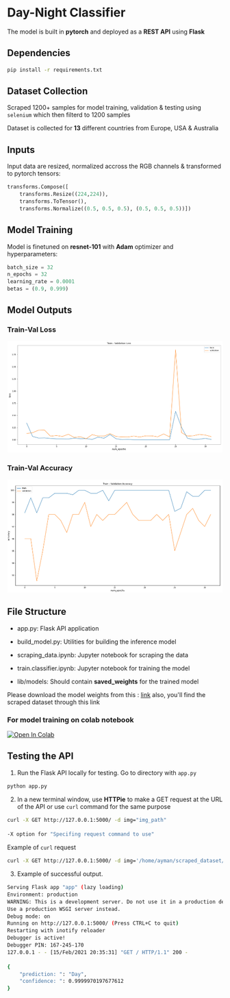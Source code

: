 # Day-Night Classifier 

The model is built in **pytorch** and deployed as a **REST API** using **Flask** 

## Dependencies 

```bash
pip install -r requirements.txt 
```

## Dataset Collection

Scraped 1200+ samples for model training, validation & testing using `selenium` which then filterd to 1200 samples 

Dataset is collected for **13** different countries from Europe, USA & Australia

## Inputs

Input data are resized, normalized accross the RGB channels & transformed to pytorch tensors:
```python
transforms.Compose([
    transforms.Resize((224,224)),
    transforms.ToTensor(),
    transforms.Normalize((0.5, 0.5, 0.5), (0.5, 0.5, 0.5))])
```

## Model Training

Model is finetuned on **resnet-101** with **Adam** optimizer and hyperparameters:
```python
batch_size = 32
n_epochs = 32
learning_rate = 0.0001
betas = (0.9, 0.999)
```

## Model Outputs

### Train-Val Loss

<img src="media/loss.png" alt="Train-Val Loss">


### Train-Val Accuracy

<img src="media/acc.png" alt="Train-Val Accuracy"> <br>


## File Structure

- app.py: Flask API application
- build_model.py: Utilities for building the inference model 
- scraping_data.ipynb: Jupyter notebook for scraping the data
- train.classifier.ipynb: Jupyter notebook for training the model

- lib/models: Should contain **saved_weights** for the trained model

Please download the model weights from this : 
<a href="https://drive.google.com/drive/folders/1dcfz1sulyhUuEo7Pbtfk0h6-fspvT5Zj?usp=sharing"> link</a>
also, you'll find the scraped dataset through this link <br>

### For model training on colab notebook <br>

[![Open In Colab](https://colab.research.google.com/assets/colab-badge.svg)](https://colab.research.google.com/drive/1UYwYAH1jHbZKKZvW-jZug6-A4fI0Aywy)

## Testing the API

1. Run the Flask API locally for testing. Go to directory with `app.py`

```bash
python app.py
```

2. In a new terminal window, use **HTTPie** to make a GET request at the URL of the API or use `curl` command for the same purpose

```bash
curl -X GET http://127.0.0.1:5000/ -d img="img_path" 

-X option for "Specifing request command to use"
```

Example of `curl` request
```bash
curl -X GET http://127.0.0.1:5000/ -d img='/home/ayman/scraped_dataset/day/9ea6801b53.jpg'
```


3. Example of successful output.

```bash
Serving Flask app "app" (lazy loading)
Environment: production
WARNING: This is a development server. Do not use it in a production deployment.
Use a production WSGI server instead.
Debug mode: on
Running on http://127.0.0.1:5000/ (Press CTRL+C to quit)
Restarting with inotify reloader
Debugger is active!
Debugger PIN: 167-245-170
127.0.0.1 - - [15/Feb/2021 20:35:31] "GET / HTTP/1.1" 200 -

{
    "prediction: ": "Day",
    "confidence: ": 0.9999970197677612
}
```

